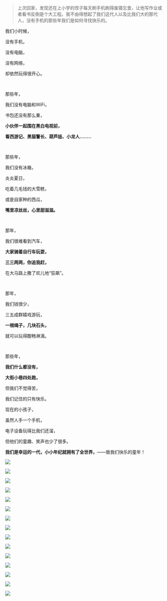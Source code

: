>上次回家，发现还在上小学的侄子每天刷手机刷得废寝忘食，让他写作业或者看书反倒是个大工程。我不由得想起了我们这代人以及比我们大的那代人，没有手机的那些年我们是如何寻找快乐的。

我们小时候，

没有手机，

没有电脑，

没有网络，

却依然玩得很开心。

<br/>

那些年，

我们没有电脑和WiFi，

书包还没有那么重，

**小伙伴一起围在黑白电视前，**

**看西游记、黑猫警长、葫芦娃、小龙人..……**

<br/>

那些年，

我们没有冰箱，

炎炎夏日，

吃着几毛钱的大雪糕，

或是自家种的西瓜，

**嘴里凉丝丝，心里甜滋滋。**

<br/>

那年，

我们很难看到汽车，

**大家骑着自行车玩耍，**

**三三两两，你追我赶，**

在大马路上撒了欢儿地“狂飙”。

<br/>

那年，

我们钱很少，

三五成群嬉戏游玩，

**一根绳子，几块石头，**

就可以玩得酣畅淋漓。

<br/>

那些年，

**我们什么都没有，**

**大街小巷四处跑，**

但我们不觉得苦，

我们记住的只有快乐。

现在的小孩子，

虽然人手一个手机，

电子设备玩得比我们还溜，

但他们的童趣、笑声也少了很多。

**我们是幸运的一代，小小年纪就拥有了全世界，**——致我们快乐的童年！

![](https://upload-images.jianshu.io/upload_images/6943526-75e9ef6cd6881f86?imageMogr2/auto-orient/strip%7CimageView2/2/w/1240)

![](https://upload-images.jianshu.io/upload_images/6943526-4c8630979f0a1d8d?imageMogr2/auto-orient/strip%7CimageView2/2/w/1240)

![](https://upload-images.jianshu.io/upload_images/6943526-d5cf7bd767ba52f4?imageMogr2/auto-orient/strip%7CimageView2/2/w/1240)

![](https://upload-images.jianshu.io/upload_images/6943526-e3aa4234d9e29ec8?imageMogr2/auto-orient/strip%7CimageView2/2/w/1240)

![](https://upload-images.jianshu.io/upload_images/6943526-cb65ef819437b951?imageMogr2/auto-orient/strip%7CimageView2/2/w/1240)

![](https://upload-images.jianshu.io/upload_images/6943526-b2b1002aa4875130?imageMogr2/auto-orient/strip%7CimageView2/2/w/1240)

![](https://upload-images.jianshu.io/upload_images/6943526-f7141d8a9f3658fb?imageMogr2/auto-orient/strip%7CimageView2/2/w/1240)

![](https://upload-images.jianshu.io/upload_images/6943526-838c2b8bbaa6ac48?imageMogr2/auto-orient/strip%7CimageView2/2/w/1240)

![](https://upload-images.jianshu.io/upload_images/6943526-d77b80bdbc1f6a3b?imageMogr2/auto-orient/strip%7CimageView2/2/w/1240)

![](https://upload-images.jianshu.io/upload_images/6943526-21c04a2a8187aa23?imageMogr2/auto-orient/strip%7CimageView2/2/w/1240)

![](https://upload-images.jianshu.io/upload_images/6943526-ef115667f4394927?imageMogr2/auto-orient/strip%7CimageView2/2/w/1240)

![](https://upload-images.jianshu.io/upload_images/6943526-93f833e657fdd4d0?imageMogr2/auto-orient/strip%7CimageView2/2/w/1240)

![](https://upload-images.jianshu.io/upload_images/6943526-6935d890a03f1244?imageMogr2/auto-orient/strip%7CimageView2/2/w/1240)

![](https://upload-images.jianshu.io/upload_images/6943526-097b6fa6ef4bf142?imageMogr2/auto-orient/strip%7CimageView2/2/w/1240)

![](https://upload-images.jianshu.io/upload_images/6943526-7fe771000d24d7fa.gif?imageMogr2/auto-orient/strip)

